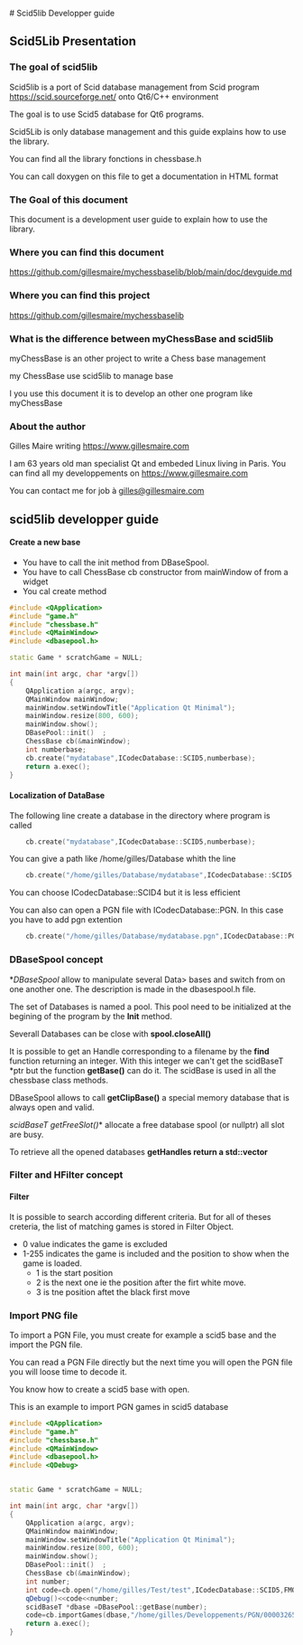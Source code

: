 
# Scid5lib Developper guide


## Scid5Lib Presentation

###  The goal of scid5lib 

Scid5lib is a port of Scid database management from Scid program 
https://scid.sourceforge.net/ onto Qt6/C++ environment

The goal is to use Scid5 database for Qt6 programs. 

Scid5Lib is only database management and this guide explains how 
to use the library. 

You can find all the library fonctions  in chessbase.h 

You can call doxygen on this file to get a documentation in HTML format

### The Goal of this document

This document is a development user guide to explain how to use the library.

### Where you can find this document 

https://github.com/gillesmaire/mychessbaselib/blob/main/doc/devguide.md


### Where you can find this project 

https://github.com/gillesmaire/mychessbaselib

### What is the difference between myChessBase and scid5lib

myChessBase is an other project to write a Chess base management 

my ChessBase use scid5lib to manage base

I you use this document it is to develop an other one program like myChessBase 

### About the author 

Gilles Maire writing https://www.gillesmaire.com

I am 63 years old man specialist Qt and embeded Linux living in Paris. You can
find all my developpements on https://www.gillesmaire.com

You can contact me for job à gilles@gillesmaire.com

## scid5lib developper guide 


#### Create a new base

- You have to call the init method from  DBaseSpool. 
- You have to call ChessBase cb constructor from  mainWindow of from a widget
- You cal create method 
 
~~~cpp
#include <QApplication>
#include "game.h"
#include "chessbase.h"
#include <QMainWindow>
#include <dbasepool.h>

static Game * scratchGame = NULL;   

int main(int argc, char *argv[])
{
    QApplication a(argc, argv);
    QMainWindow mainWindow; 
    mainWindow.setWindowTitle("Application Qt Minimal");
    mainWindow.resize(800, 600); 
    mainWindow.show();
    DBasePool::init()  ;
    ChessBase cb(&mainWindow);
    int numberbase;
    cb.create("mydatabase",ICodecDatabase::SCID5,numberbase);
    return a.exec();
}

~~~~

#### Localization of DataBase 

The following line create a database in the directory where program is called

~~~cpp
    cb.create("mydatabase",ICodecDatabase::SCID5,numberbase);
~~~

You can give a path like /home/gilles/Database whith the line 

~~~cpp
    cb.create("/home/gilles/Database/mydatabase",ICodecDatabase::SCID5,numberbase);
~~~

You can choose ICodecDatabase::SCID4 but it is less efficient

You  can also can open a PGN file with ICodecDatabase::PGN. In this case
you have to add pgn extention 

~~~cpp
    cb.create("/home/gilles/Database/mydatabase.pgn",ICodecDatabase::PGN,numberbase);
~~~



### DBaseSpool concept 

**DBaseSpool* allow to manipulate several Data>
bases and switch from on one another one.
The description is made in the dbasespool.h file.

The set of Databases is named a pool. This pool need to be initialized at the 
begining of the program by the **Init** method.

Severall Databases can be close with **spool.closeAll()**

It is possible to get an Handle corresponding to a filename by the **find** function
returning an integer. With this integer we can't get the scidBaseT *ptr but the function
**getBase()** can do it.  The scidBase is used in all the chessbase class methods. 

DBaseSpool allows to call **getClipBase()**  a special memory database that is always open and valid.

**scidBaseT* getFreeSlot()** allocate a free database spool (or nullptr) 
all slot are busy.


To retrieve all the opened databases **getHandles return a std::vector<int>**


### Filter and HFilter concept 

#### Filter 

It is possible to search according different criteria.
But for all of theses creteria, the list of matching games is stored in Filter Object.

- 0 value indicates the game is excluded
- 1-255 indicates the game is included and the position 
to show when the game is loaded. 
	- 1 is the start position
	- 2 is the next one ie the position after the 
	firt white move. 
	- 3 is tne position aftet the black first move
	
	

### Import  PNG file 

To import a PGN File, you must create for example a scid5 base 
and the import the PGN file. 

You can read a PGN File directly but the next time you will open the PGN 
file you will loose time to decode it. 

You know how to create a scid5 base with open.

This is an example to import PGN games in scid5 database 


~~~cpp
#include <QApplication>
#include "game.h"
#include "chessbase.h"
#include <QMainWindow>
#include <dbasepool.h>
#include <QDebug>


static Game * scratchGame = NULL;   

int main(int argc, char *argv[])
{
    QApplication a(argc, argv);
    QMainWindow mainWindow; 
    mainWindow.setWindowTitle("Application Qt Minimal");
    mainWindow.resize(800, 600); 
    mainWindow.show();
    DBasePool::init()  ;
    ChessBase cb(&mainWindow);
    int number;
    int code=cb.open("/home/gilles/Test/test",ICodecDatabase::SCID5,FMODE_Create,number);
    qDebug()<<code<<number;
    scidBaseT *dbase =DBasePool::getBase(number);
    code=cb.importGames(dbase,"/home/gilles/Developpements/PGN/00003265parties.pgn",number);
    return a.exec();
}
~~~



